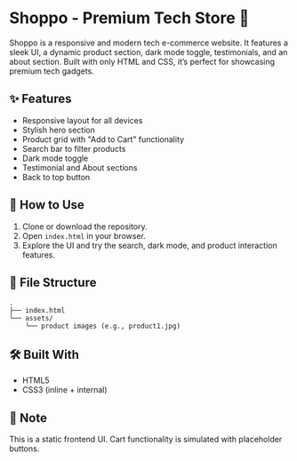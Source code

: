 # Shoppo - Premium Tech Store 🛒

Shoppo is a responsive and modern tech e-commerce website. It features a sleek UI, a dynamic product section, dark mode toggle, testimonials, and an about section. Built with only HTML and CSS, it’s perfect for showcasing premium tech gadgets.

## ✨ Features

- Responsive layout for all devices
- Stylish hero section
- Product grid with "Add to Cart" functionality
- Search bar to filter products
- Dark mode toggle
- Testimonial and About sections
- Back to top button

## 🚀 How to Use

1. Clone or download the repository.
2. Open `index.html` in your browser.
3. Explore the UI and try the search, dark mode, and product interaction features.

## 📁 File Structure

```
.
├── index.html
└── assets/
    └── product images (e.g., product1.jpg)
```

## 🛠️ Built With

- HTML5
- CSS3 (inline + internal)

## 📌 Note

This is a static frontend UI. Cart functionality is simulated with placeholder buttons.
